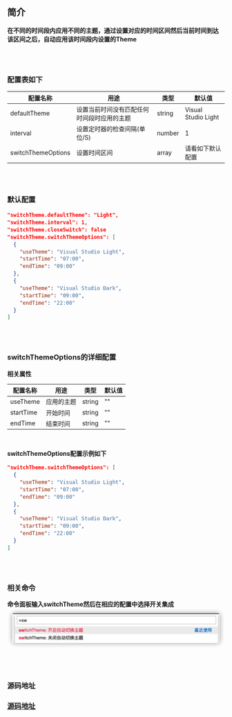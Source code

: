 ## **简介**

**在不同的时间段内应用不同的主题，通过设置对应的时间区间然后当前时间到达
该区间之后，自动应用该时间段内设置的Theme**

<br /><br />

### **配置表如下**

配置名称 | 用途 | 类型 | 默认值
---------|----------|---------|---------
 defaultTheme | 设置当前时间没有匹配任何时间段时应用的主题 | string | Visual Studio Light
 interval | 设置定时器的检查间隔(单位/S) | number | 1
 switchThemeOptions | 设置时间区间 | array | 请看如下默认配置

<br /><br />

### **默认配置**
```json
"switchTheme.defaultTheme": "Light",
"switchTheme.interval": 1,
"switchTheme.closeSwitch": false
"switchTheme.switchThemeOptions": [
  {
    "useTheme": "Visual Studio Light",
    "startTime": "07:00",
    "endTime": "09:00"
  },
  {
    "useTheme": "Visual Studio Dark",
    "startTime": "09:00",
    "endTime": "22:00"
  }
]
```

<br /><br />

### **switchThemeOptions的详细配置**

**相关属性**

配置名称 | 用途 | 类型 | 默认值
---------|----------|---------|---------
 useTheme | 应用的主题 | string | ""
 startTime | 开始时间 | string | ""
 endTime | 结束时间 | string | ""

<br/>

**switchThemeOptions配置示例如下**
```json
"switchTheme.switchThemeOptions": [
  {
    "useTheme": "Visual Studio Light",
    "startTime": "07:00",
    "endTime": "09:00"
  },
  {
    "useTheme": "Visual Studio Dark",
    "startTime": "09:00",
    "endTime": "22:00"
  }
]
```

<br /><br />

### **相关命令**

**命令面板输入switchTheme然后在相应的配置中选择开关集成**
![相关命令](https://raw.githubusercontent.com/GSZS/switch-theme/main/assets/command.png)

<br /><br />

### **源码地址**

### [源码地址](https://github.com/GSZS/switch-thme)


